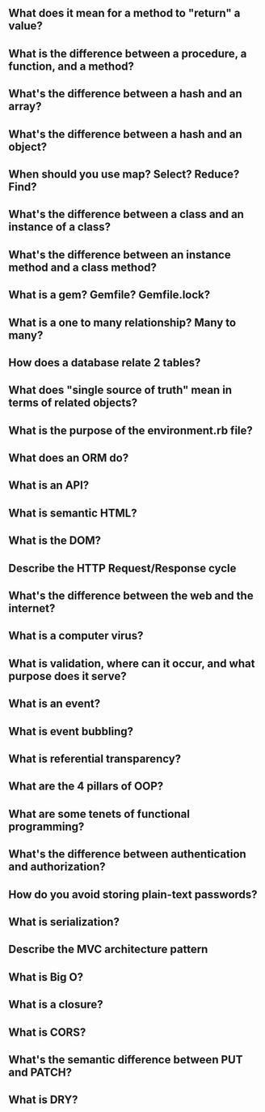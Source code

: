 ## What does it mean for a method to "return" a value?

## What is the difference between a procedure, a function, and a method?

## What's the difference between a hash and an array?

## What's the difference between a hash and an object?

## When should you use map? Select? Reduce? Find?

## What's the difference between a class and an instance of a class?

## What's the difference between an instance method and a class method?

## What is a gem? Gemfile? Gemfile.lock?

## What is a one to many relationship? Many to many?

## How does a database relate 2 tables?

## What does "single source of truth" mean in terms of related objects?

## What is the purpose of the environment.rb file?

## What does an ORM do?

## What is an API?

## What is semantic HTML?

## What is the DOM?

## Describe the HTTP Request/Response cycle

## What's the difference between the web and the internet?

## What is a computer virus?

## What is validation, where can it occur, and what purpose does it serve?

## What is an event?

## What is event bubbling?

## What is referential transparency?

## What are the 4 pillars of OOP?

## What are some tenets of functional programming?

## What's the difference between authentication and authorization?

## How do you avoid storing plain-text passwords?

## What is serialization?

## Describe the MVC architecture pattern

## What is Big O?

## What is a closure?

## What is CORS?

## What's the semantic difference between PUT and PATCH?

## What is DRY?

